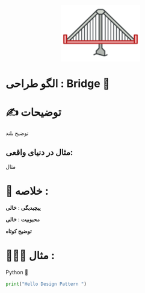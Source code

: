 <p align="center">
  <img src="https://github.com/mojtabapaso/Design-Pattern-Persian/blob/main/img/Structural/bridge-mini.png" height="150px" />
</p>

# الگو طراحی :  Bridge 🚡
 
# ✍️ توضیحات 
توضیح بلند

## مثال در دنیای واقعی:
مثال

 # 📝 خلاصه :
**پیچیدیگی** : **خالی** 

م**حبوبیت** : **خالی**

**توضیح کوتاه**

# 👨🏻‍💻 مثال  :
Python 🐍 


```python
print("Hello Design Pattern ")
```
